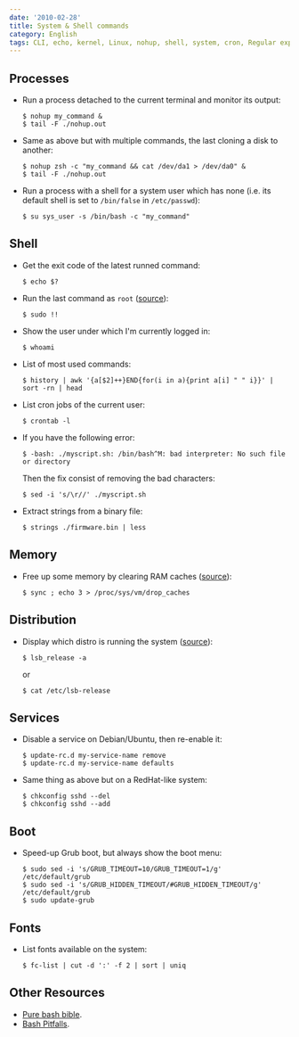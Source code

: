 ```yaml
---
date: '2010-02-28'
title: System & Shell commands
category: English
tags: CLI, echo, kernel, Linux, nohup, shell, system, cron, Regular expression, bash, font
---
```


## Processes

- Run a process detached to the current terminal and monitor its output:

  ```shell-session
  $ nohup my_command &
  $ tail -F ./nohup.out
  ```

- Same as above but with multiple commands, the last cloning a disk to another:

  ```shell-session
  $ nohup zsh -c "my_command && cat /dev/da1 > /dev/da0" &
  $ tail -F ./nohup.out
  ```

- Run a process with a shell for a system user which has none (i.e. its default shell is set to `/bin/false` in `/etc/passwd`):

  ```shell-session
  $ su sys_user -s /bin/bash -c "my_command"
  ```

## Shell

- Get the exit code of the latest runned command:

  ```shell-session
  $ echo $?
  ```

- Run the last command as `root` ([source](https://blog.hardikr.com/post/2337320222/sudo-previous-command)):

  ```shell-session
  $ sudo !!
  ```

- Show the user under which I'm currently logged in:

  ```shell-session
  $ whoami
  ```

- List of most used commands:

  ```shell-session
  $ history | awk '{a[$2]++}END{for(i in a){print a[i] " " i}}' | sort -rn | head
  ```

- List cron jobs of the current user:

  ```shell-session
  $ crontab -l
  ```

- If you have the following error:

  ```shell-session
  $ -bash: ./myscript.sh: /bin/bash^M: bad interpreter: No such file or directory
  ```

  Then the fix consist of removing the bad characters:

  ```shell-session
  $ sed -i 's/\r//' ./myscript.sh
  ```

- Extract strings from a binary file:

  ```shell-session
  $ strings ./firmware.bin | less
  ```

## Memory

- Free up some memory by clearing RAM caches ([source](https://www.scottklarr.com/topic/134/linux-how-to-clear-the-cache-from-memory/)):

  ```shell-session
  $ sync ; echo 3 > /proc/sys/vm/drop_caches
  ```

## Distribution

- Display which distro is running the system ([source](https://news.ycombinator.com/item?id=1973441)):

  ```shell-session
  $ lsb_release -a
  ```

  or

  ```shell-session
  $ cat /etc/lsb-release
  ```

## Services

- Disable a service on Debian/Ubuntu, then re-enable it:

  ```shell-session
  $ update-rc.d my-service-name remove
  $ update-rc.d my-service-name defaults
  ```

- Same thing as above but on a RedHat-like system:

  ```shell-session
  $ chkconfig sshd --del
  $ chkconfig sshd --add
  ```

## Boot

- Speed-up Grub boot, but always show the boot menu:

  ```shell-session
  $ sudo sed -i 's/GRUB_TIMEOUT=10/GRUB_TIMEOUT=1/g' /etc/default/grub
  $ sudo sed -i 's/GRUB_HIDDEN_TIMEOUT/#GRUB_HIDDEN_TIMEOUT/g' /etc/default/grub
  $ sudo update-grub
  ```

## Fonts

- List fonts available on the system:

  ```shell-session
  $ fc-list | cut -d ':' -f 2 | sort | uniq
  ```

## Other Resources

- [Pure bash bible](https://github.com/dylanaraps/pure-bash-bible).
- [Bash Pitfalls](https://mywiki.wooledge.org/BashPitfalls).
